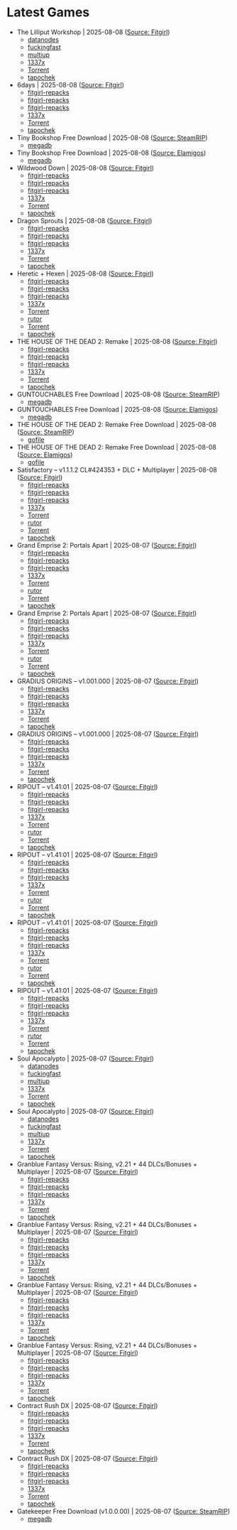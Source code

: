 # Latest Games

- The Lilliput Workshop | 2025-08-08 ([Source: Fitgirl](https://fitgirl-repacks.site/the-lilliput-workshop/))
  - [datanodes](https://datanodes.to/9s9ujiyd2trz/The_Lilliput_Workshop_--_fitgirl-repacks.site_--_.rar)
  - [fuckingfast](https://fuckingfast.co/x60wsvfl5f8s#The_Lilliput_Workshop_--_fitgirl-repacks.site_--_.rar)
  - [multiup](https://multiup.io/download/23efd139384e6adb9827e315c1484531/The_Lilliput_Workshop_--_fitgirl-repacks.site_--_.rar)
  - [1337x](https://1337x.to/torrent/6459731/The-Lilliput-Workshop-ENG-CHS-FitGirl-Repack/)
  - <a href="magnet:?xt=urn:btih:CA954BC8E8049C8D820E94588A1B701C0A6FDFF8&dn=The+Lilliput+Workshop+%28ENG%2FCHS%29+%5BFitGirl+Repack%5D&tr=udp%3A%2F%2Ftracker.torrent.eu.org%3A451%2Fannounce&tr=udp%3A%2F%2Ftracker.theoks.net%3A6969%2Fannounce&tr=udp%3A%2F%2Ftracker.ccp.ovh%3A6969%2Fannounce&tr=udp%3A%2F%2Ftracker.opentrackr.org%3A1337%2Fannounce&tr=http%3A%2F%2Ftracker.opentrackr.org%3A1337%2Fannounce&tr=udp%3A%2F%2Fopen.stealth.si%3A80%2Fannounce&tr=https%3A%2F%2Ftracker.tamersunion.org%3A443%2Fannounce&tr=udp%3A%2F%2Fexplodie.org%3A6969%2Fannounce&tr=http%3A%2F%2Ftracker.bt4g.com%3A2095%2Fannounce&tr=udp%3A%2F%2Fbt2.archive.org%3A6969%2Fannounce&tr=udp%3A%2F%2Fbt1.archive.org%3A6969%2Fannounce&tr=udp%3A%2F%2Ftracker.filemail.com%3A6969%2Fannounce&tr=udp%3A%2F%2Ftracker1.bt.moack.co.kr%3A80%2Fannounce&tr=http%3A%2F%2Fopen.acgnxtracker.com%3A80%2Fannounce&tr=udp%3A%2F%2Ftracker.opentrackr.org%3A1337%2Fannounce&tr=http%3A%2F%2Ftracker.openbittorrent.com%3A80%2Fannounce&tr=udp%3A%2F%2Fopentracker.i2p.rocks%3A6969%2Fannounce&tr=udp%3A%2F%2Ftracker.internetwarriors.net%3A1337%2Fannounce&tr=udp%3A%2F%2Ftracker.leechers-paradise.org%3A6969%2Fannounce&tr=udp%3A%2F%2Fcoppersurfer.tk%3A6969%2Fannounce&tr=udp%3A%2F%2Ftracker.zer0day.to%3A1337%2Fannounce">Torrent</a>
  - [tapochek](https://tapochek.net/viewtopic.php?p=3068662)
- 6days | 2025-08-08 ([Source: Fitgirl](https://fitgirl-repacks.site/6days/))
  - [fitgirl-repacks](https://paste.fitgirl-repacks.site/?2aa83ecb863d25bd#9zkhW9Etcdb3sK2zWHJk7hfUL2dy4s1uPsCXUyerS9zP)
  - [fitgirl-repacks](https://paste.fitgirl-repacks.site/?71ce4c3662703831#yopq1fqvuixWcecBHpGPodfdrhzQ8m2ryKY2xdZsF79)
  - [fitgirl-repacks](https://paste.fitgirl-repacks.site/?975a55723d3f448a#FQE5p2zfLwc8vriko8bDEYFM5a5df2iQaGn2CYGg1QGC)
  - [1337x](https://1337x.to/torrent/6459668/6days-MULTi3-FitGirl-Repack/)
  - <a href="magnet:?xt=urn:btih:99930941E8453ADF11A7DC9D8314CCFEC73B0FFB&dn=6days+%28MULTi3%29+%5BFitGirl+Repack%5D&tr=udp%3A%2F%2Ftracker.torrent.eu.org%3A451%2Fannounce&tr=udp%3A%2F%2Ftracker.theoks.net%3A6969%2Fannounce&tr=udp%3A%2F%2Ftracker.ccp.ovh%3A6969%2Fannounce&tr=udp%3A%2F%2Ftracker.opentrackr.org%3A1337%2Fannounce&tr=http%3A%2F%2Ftracker.opentrackr.org%3A1337%2Fannounce&tr=udp%3A%2F%2Fopen.stealth.si%3A80%2Fannounce&tr=https%3A%2F%2Ftracker.tamersunion.org%3A443%2Fannounce&tr=udp%3A%2F%2Fexplodie.org%3A6969%2Fannounce&tr=http%3A%2F%2Ftracker.bt4g.com%3A2095%2Fannounce&tr=udp%3A%2F%2Fbt2.archive.org%3A6969%2Fannounce&tr=udp%3A%2F%2Fbt1.archive.org%3A6969%2Fannounce&tr=udp%3A%2F%2Ftracker.filemail.com%3A6969%2Fannounce&tr=udp%3A%2F%2Ftracker1.bt.moack.co.kr%3A80%2Fannounce&tr=http%3A%2F%2Fopen.acgnxtracker.com%3A80%2Fannounce&tr=udp%3A%2F%2Ftracker.opentrackr.org%3A1337%2Fannounce&tr=http%3A%2F%2Ftracker.openbittorrent.com%3A80%2Fannounce&tr=udp%3A%2F%2Fopentracker.i2p.rocks%3A6969%2Fannounce&tr=udp%3A%2F%2Ftracker.internetwarriors.net%3A1337%2Fannounce&tr=udp%3A%2F%2Ftracker.leechers-paradise.org%3A6969%2Fannounce&tr=udp%3A%2F%2Fcoppersurfer.tk%3A6969%2Fannounce&tr=udp%3A%2F%2Ftracker.zer0day.to%3A1337%2Fannounce">Torrent</a>
  - [tapochek](https://tapochek.net/viewtopic.php?p=3068643)
- Tiny Bookshop Free Download | 2025-08-08 ([Source: SteamRIP](https://steamrip.com/tiny-bookshop-free-download/))
  - [megadb](https://megadb.net/yn8uk6znkqlo)
- Tiny Bookshop Free Download | 2025-08-08 ([Source: Elamigos](https://steamrip.com/tiny-bookshop-free-download/))
  - [megadb](https://megadb.net/yn8uk6znkqlo)
- Wildwood Down | 2025-08-08 ([Source: Fitgirl](https://fitgirl-repacks.site/wildwood-down/))
  - [fitgirl-repacks](https://paste.fitgirl-repacks.site/?924cde609b6616d1#49FftZxHqC3FJ4LyBGLuAo4Sz9DTR1jmCV68jca73whd)
  - [fitgirl-repacks](https://paste.fitgirl-repacks.site/?2c8c4de2ccb7c4e0#DjTzoKy96g28bjSzVQsj2mVtR3pJMXoqa511byu7A2SE)
  - [fitgirl-repacks](https://paste.fitgirl-repacks.site/?1a435d1022a4acaf#9nvZP5urtRTVZg9pCfqqkQvm8V1TAtTkv9Cgnr2Np4V5)
  - [1337x](https://1337x.to/torrent/6459484/Wildwood-Down-FitGirl-Repack/)
  - <a href="magnet:?xt=urn:btih:B26D6044C7059AD21A30B4FF3076F8963C79F4EC&dn=Wildwood+Down+%5BFitGirl+Repack%5D&tr=udp%3A%2F%2Ftracker.torrent.eu.org%3A451%2Fannounce&tr=udp%3A%2F%2Ftracker.theoks.net%3A6969%2Fannounce&tr=udp%3A%2F%2Ftracker.ccp.ovh%3A6969%2Fannounce&tr=udp%3A%2F%2Ftracker.opentrackr.org%3A1337%2Fannounce&tr=http%3A%2F%2Ftracker.opentrackr.org%3A1337%2Fannounce&tr=udp%3A%2F%2Fopen.stealth.si%3A80%2Fannounce&tr=https%3A%2F%2Ftracker.tamersunion.org%3A443%2Fannounce&tr=udp%3A%2F%2Fexplodie.org%3A6969%2Fannounce&tr=http%3A%2F%2Ftracker.bt4g.com%3A2095%2Fannounce&tr=udp%3A%2F%2Fbt2.archive.org%3A6969%2Fannounce&tr=udp%3A%2F%2Fbt1.archive.org%3A6969%2Fannounce&tr=udp%3A%2F%2Ftracker.filemail.com%3A6969%2Fannounce&tr=udp%3A%2F%2Ftracker1.bt.moack.co.kr%3A80%2Fannounce&tr=http%3A%2F%2Fopen.acgnxtracker.com%3A80%2Fannounce&tr=udp%3A%2F%2Ftracker.opentrackr.org%3A1337%2Fannounce&tr=http%3A%2F%2Ftracker.openbittorrent.com%3A80%2Fannounce&tr=udp%3A%2F%2Fopentracker.i2p.rocks%3A6969%2Fannounce&tr=udp%3A%2F%2Ftracker.internetwarriors.net%3A1337%2Fannounce&tr=udp%3A%2F%2Ftracker.leechers-paradise.org%3A6969%2Fannounce&tr=udp%3A%2F%2Fcoppersurfer.tk%3A6969%2Fannounce&tr=udp%3A%2F%2Ftracker.zer0day.to%3A1337%2Fannounce">Torrent</a>
  - [tapochek](https://tapochek.net/viewtopic.php?p=3068596)
- Dragon Sprouts | 2025-08-08 ([Source: Fitgirl](https://fitgirl-repacks.site/dragon-sprouts/))
  - [fitgirl-repacks](https://paste.fitgirl-repacks.site/?e04f386ea5771252#HZ86oD8n8shL873dqcU4YLkNRMRNR5ZmUco2VUZcdQtQ)
  - [fitgirl-repacks](https://paste.fitgirl-repacks.site/?a02a0796793d3709#7L7DV3Gq96s6GvZCTkrctB2jg7wpZKTvSzg4sjxCoDU2)
  - [fitgirl-repacks](https://paste.fitgirl-repacks.site/?ff1787d4fa316668#5sJQD4e1xcpkdXawetzFG5wsSB8ghBgmkCKXAiqcvmcX)
  - [1337x](https://1337x.to/torrent/6459439/Dragon-Sprouts-FitGirl-Repack-Selective-Download-from-749-MB/)
  - <a href="magnet:?xt=urn:btih:C76052FA35C4FB99097B870C134068885D0F66B6&dn=Dragon+Sprouts+%5BFitGirl+Repack%2C+Selective+Download+-+from+749+MB%5D&tr=udp%3A%2F%2Ftracker.torrent.eu.org%3A451%2Fannounce&tr=udp%3A%2F%2Ftracker.theoks.net%3A6969%2Fannounce&tr=udp%3A%2F%2Ftracker.ccp.ovh%3A6969%2Fannounce&tr=udp%3A%2F%2Ftracker.opentrackr.org%3A1337%2Fannounce&tr=http%3A%2F%2Ftracker.opentrackr.org%3A1337%2Fannounce&tr=udp%3A%2F%2Fopen.stealth.si%3A80%2Fannounce&tr=https%3A%2F%2Ftracker.tamersunion.org%3A443%2Fannounce&tr=udp%3A%2F%2Fexplodie.org%3A6969%2Fannounce&tr=http%3A%2F%2Ftracker.bt4g.com%3A2095%2Fannounce&tr=udp%3A%2F%2Fbt2.archive.org%3A6969%2Fannounce&tr=udp%3A%2F%2Fbt1.archive.org%3A6969%2Fannounce&tr=udp%3A%2F%2Ftracker.filemail.com%3A6969%2Fannounce&tr=udp%3A%2F%2Ftracker1.bt.moack.co.kr%3A80%2Fannounce&tr=http%3A%2F%2Fopen.acgnxtracker.com%3A80%2Fannounce&tr=udp%3A%2F%2Ftracker.opentrackr.org%3A1337%2Fannounce&tr=http%3A%2F%2Ftracker.openbittorrent.com%3A80%2Fannounce&tr=udp%3A%2F%2Fopentracker.i2p.rocks%3A6969%2Fannounce&tr=udp%3A%2F%2Ftracker.internetwarriors.net%3A1337%2Fannounce&tr=udp%3A%2F%2Ftracker.leechers-paradise.org%3A6969%2Fannounce&tr=udp%3A%2F%2Fcoppersurfer.tk%3A6969%2Fannounce&tr=udp%3A%2F%2Ftracker.zer0day.to%3A1337%2Fannounce">Torrent</a>
  - [tapochek](https://tapochek.net/viewtopic.php?p=3068588)
- Heretic + Hexen | 2025-08-08 ([Source: Fitgirl](https://fitgirl-repacks.site/heretic-plus-hexen/))
  - [fitgirl-repacks](https://paste.fitgirl-repacks.site/?efceacf5fe842f38#BqQfrapsw1dfcUMuBoYjsJoiETnZAgoJrx3KBNs6QGLm)
  - [fitgirl-repacks](https://paste.fitgirl-repacks.site/?4a5ed35a731f96e1#2KkYTc3kzrwpTCDpeZ6Q3cNMhdZ9DzwdoGdJrxdRAEYw)
  - [fitgirl-repacks](https://paste.fitgirl-repacks.site/?eed545c8a0bfadf6#87SqA5PJnRgtqVcQtKWB3XLUFxB8q4wezCTkPiNm6qYA)
  - [1337x](https://1337x.to/torrent/6459378/Heretic-Hexen-MULTi13-FitGirl-Repack/)
  - <a href="magnet:?xt=urn:btih:62E9263A646BD99B7E58603562E2762528BDD621&dn=Heretic+%2B+Hexen+%28MULTi13%29+%5BFitGirl+Repack%5D&tr=udp%3A%2F%2Fopentor.net%3A6969&tr=udp%3A%2F%2Ftracker.torrent.eu.org%3A451%2Fannounce&tr=udp%3A%2F%2Ftracker.theoks.net%3A6969%2Fannounce&tr=udp%3A%2F%2Ftracker.ccp.ovh%3A6969%2Fannounce&tr=udp%3A%2F%2Ftracker.opentrackr.org%3A1337%2Fannounce&tr=http%3A%2F%2Ftracker.opentrackr.org%3A1337%2Fannounce&tr=udp%3A%2F%2Fopen.stealth.si%3A80%2Fannounce&tr=https%3A%2F%2Ftracker.tamersunion.org%3A443%2Fannounce&tr=udp%3A%2F%2Fexplodie.org%3A6969%2Fannounce&tr=http%3A%2F%2Ftracker.bt4g.com%3A2095%2Fannounce&tr=udp%3A%2F%2Fbt2.archive.org%3A6969%2Fannounce&tr=udp%3A%2F%2Fbt1.archive.org%3A6969%2Fannounce&tr=udp%3A%2F%2Ftracker.filemail.com%3A6969%2Fannounce&tr=udp%3A%2F%2Ftracker1.bt.moack.co.kr%3A80%2Fannounce&tr=udp%3A%2F%2Ftracker.opentrackr.org%3A1337%2Fannounce&tr=http%3A%2F%2Ftracker.openbittorrent.com%3A80%2Fannounce&tr=udp%3A%2F%2Fopentracker.i2p.rocks%3A6969%2Fannounce&tr=udp%3A%2F%2Ftracker.internetwarriors.net%3A1337%2Fannounce&tr=udp%3A%2F%2Ftracker.leechers-paradise.org%3A6969%2Fannounce&tr=udp%3A%2F%2Fcoppersurfer.tk%3A6969%2Fannounce&tr=udp%3A%2F%2Ftracker.zer0day.to%3A1337%2Fannounce">Torrent</a>
  - [rutor](http://rutor.info/torrent/1048445/heretic-hexen-2025-pc-repack-ot-fitgirl)
  - <a href="magnet:?xt=urn:btih:62e9263a646bd99b7e58603562e2762528bdd621&dn=rutor.info_Heretic+%2B+Hexen+%282025%29+PC+%7C+RePack+%D0%BE%D1%82+FitGirl&tr=udp://opentor.net:6969&tr=http://retracker.local/announce">Torrent</a>
  - [tapochek](https://tapochek.net/viewtopic.php?p=3068571)
- THE HOUSE OF THE DEAD 2: Remake | 2025-08-08 ([Source: Fitgirl](https://fitgirl-repacks.site/the-house-of-the-dead-2-remake/))
  - [fitgirl-repacks](https://paste.fitgirl-repacks.site/?839ca16022a4b8ec#9gxXPeAJJ2NUZWrcLXMrF583cRY1c47X82G58mFA3hfw)
  - [fitgirl-repacks](https://paste.fitgirl-repacks.site/?a4c4f29d708d4d6e#4KuXW2Hg1wf6xEohGPYUnfLEu8cK4YqjnDF8wKet8gqn)
  - [fitgirl-repacks](https://paste.fitgirl-repacks.site/?10730821cb912161#6t49Mq57rixVjEpzAnWbcgtQkpCtyRQwUzoDkphP9JL5)
  - [1337x](https://1337x.to/torrent/6459357/THE-HOUSE-OF-THE-DEAD-2-Remake-MULTi9-FitGirl-Repack/)
  - <a href="magnet:?xt=urn:btih:F747242D6754A83ABD54C5D756A5233B05A653C9&dn=THE+HOUSE+OF+THE+DEAD+2%3A+Remake+%28MULTi9%29+%5BFitGirl+Repack%5D&tr=udp%3A%2F%2Ftracker.torrent.eu.org%3A451%2Fannounce&tr=udp%3A%2F%2Ftracker.theoks.net%3A6969%2Fannounce&tr=udp%3A%2F%2Ftracker.ccp.ovh%3A6969%2Fannounce&tr=udp%3A%2F%2Ftracker.opentrackr.org%3A1337%2Fannounce&tr=http%3A%2F%2Ftracker.opentrackr.org%3A1337%2Fannounce&tr=udp%3A%2F%2Fopen.stealth.si%3A80%2Fannounce&tr=https%3A%2F%2Ftracker.tamersunion.org%3A443%2Fannounce&tr=udp%3A%2F%2Fexplodie.org%3A6969%2Fannounce&tr=http%3A%2F%2Ftracker.bt4g.com%3A2095%2Fannounce&tr=udp%3A%2F%2Fbt2.archive.org%3A6969%2Fannounce&tr=udp%3A%2F%2Fbt1.archive.org%3A6969%2Fannounce&tr=udp%3A%2F%2Ftracker.filemail.com%3A6969%2Fannounce&tr=udp%3A%2F%2Ftracker1.bt.moack.co.kr%3A80%2Fannounce&tr=http%3A%2F%2Fopen.acgnxtracker.com%3A80%2Fannounce&tr=udp%3A%2F%2Ftracker.opentrackr.org%3A1337%2Fannounce&tr=http%3A%2F%2Ftracker.openbittorrent.com%3A80%2Fannounce&tr=udp%3A%2F%2Fopentracker.i2p.rocks%3A6969%2Fannounce&tr=udp%3A%2F%2Ftracker.internetwarriors.net%3A1337%2Fannounce&tr=udp%3A%2F%2Ftracker.leechers-paradise.org%3A6969%2Fannounce&tr=udp%3A%2F%2Fcoppersurfer.tk%3A6969%2Fannounce&tr=udp%3A%2F%2Ftracker.zer0day.to%3A1337%2Fannounce">Torrent</a>
  - [tapochek](https://tapochek.net/viewtopic.php?p=3068567)
- GUNTOUCHABLES Free Download | 2025-08-08 ([Source: SteamRIP](https://steamrip.com/guntouchables-free-download/))
  - [megadb](https://megadb.net/dg15fyi5fh1s)
- GUNTOUCHABLES Free Download | 2025-08-08 ([Source: Elamigos](https://steamrip.com/guntouchables-free-download/))
  - [megadb](https://megadb.net/dg15fyi5fh1s)
- THE HOUSE OF THE DEAD 2: Remake Free Download | 2025-08-08 ([Source: SteamRIP](https://steamrip.com/the-house-of-the-dead-2-remake-free-download/))
  - [gofile](https://gofile.io/d/zBMh8O)
- THE HOUSE OF THE DEAD 2: Remake Free Download | 2025-08-08 ([Source: Elamigos](https://steamrip.com/the-house-of-the-dead-2-remake-free-download/))
  - [gofile](https://gofile.io/d/zBMh8O)
- Satisfactory – v1.1.1.2 CL#424353 + DLC + Multiplayer | 2025-08-08 ([Source: Fitgirl](https://fitgirl-repacks.site/satisfactory/))
  - [fitgirl-repacks](https://paste.fitgirl-repacks.site/?301944e06827fb35#DVwhskyWUB71LK95cSva8MxD5Ju2LDEkdNshhSeSq1pU)
  - [fitgirl-repacks](https://paste.fitgirl-repacks.site/?9b11cbef65dad7a0#FwFkthXHvaHEWFpF87QwGdpW96x8kMYfkp1u6uaf4Pgr)
  - [fitgirl-repacks](https://paste.fitgirl-repacks.site/?fb69ecadde27dbe9#6G83mZHQ18sCxY8hdu2i5HipUXsWtrXuUXDduKgAQryD)
  - [1337x](https://1337x.to/torrent/6458926/Satisfactory-v1-1-1-2-CL-424353-DLC-Multiplayer-MULTi13-FitGirl-Repack-Selective-Download-from-6-3-GB/)
  - <a href="magnet:?xt=urn:btih:93C2BE4EA5F506747AC451A3654B7C4CF46477F2&dn=Satisfactory+%28v1.1.1.2+CL%23424353+%2B+DLC+%2B+Multiplayer%2C+MULTi13%29+%5BFitGirl+Repack%2C+Selective+Download+-+from+6.3+GB%5D&tr=udp%3A%2F%2Fopentor.net%3A6969&tr=udp%3A%2F%2Ftracker.torrent.eu.org%3A451%2Fannounce&tr=udp%3A%2F%2Ftracker.theoks.net%3A6969%2Fannounce&tr=udp%3A%2F%2Ftracker.ccp.ovh%3A6969%2Fannounce&tr=udp%3A%2F%2Ftracker.opentrackr.org%3A1337%2Fannounce&tr=http%3A%2F%2Ftracker.opentrackr.org%3A1337%2Fannounce&tr=udp%3A%2F%2Fopen.stealth.si%3A80%2Fannounce&tr=https%3A%2F%2Ftracker.tamersunion.org%3A443%2Fannounce&tr=udp%3A%2F%2Fexplodie.org%3A6969%2Fannounce&tr=http%3A%2F%2Ftracker.bt4g.com%3A2095%2Fannounce&tr=udp%3A%2F%2Fbt2.archive.org%3A6969%2Fannounce&tr=udp%3A%2F%2Fbt1.archive.org%3A6969%2Fannounce&tr=udp%3A%2F%2Ftracker.filemail.com%3A6969%2Fannounce&tr=udp%3A%2F%2Ftracker1.bt.moack.co.kr%3A80%2Fannounce&tr=udp%3A%2F%2Ftracker.opentrackr.org%3A1337%2Fannounce&tr=http%3A%2F%2Ftracker.openbittorrent.com%3A80%2Fannounce&tr=udp%3A%2F%2Fopentracker.i2p.rocks%3A6969%2Fannounce&tr=udp%3A%2F%2Ftracker.internetwarriors.net%3A1337%2Fannounce&tr=udp%3A%2F%2Ftracker.leechers-paradise.org%3A6969%2Fannounce&tr=udp%3A%2F%2Fcoppersurfer.tk%3A6969%2Fannounce&tr=udp%3A%2F%2Ftracker.zer0day.to%3A1337%2Fannounce">Torrent</a>
  - [rutor](http://rutor.info/torrent/1048415/satisfactory-v-1.1.1.2-cl424353-dlc-multiplayer-2024-pc-repack-ot-fitgirl)
  - <a href="magnet:?xt=urn:btih:93c2be4ea5f506747ac451a3654b7c4cf46477f2&dn=rutor.info_Satisfactory+%5Bv+1.1.1.2+CL%23424353+%2B+DLC+%2B+Multiplayer%5D+%282024%29+PC+%7C+RePack+%D0%BE%D1%82+FitGirl&tr=udp://opentor.net:6969&tr=http://retracker.local/announce">Torrent</a>
  - [tapochek](https://tapochek.net/viewtopic.php?p=2997718)
- Grand Emprise 2: Portals Apart | 2025-08-07 ([Source: Fitgirl](https://fitgirl-repacks.site/grand-emprise-2-portals-apart/))
  - [fitgirl-repacks](https://paste.fitgirl-repacks.site/?46b4917050726de1#9Atcxyjxxqonja5FkujpjXq6ttqoEQzjvSLB6Mp224CD)
  - [fitgirl-repacks](https://paste.fitgirl-repacks.site/?7798f83c0ba52b26#BVjSjDsZ2hQeTHtwtCe6VzGTc9HfUDU4BtoFkdT2nQP)
  - [fitgirl-repacks](https://fitgirl-repacks.site/grand-emprise-2-portals-apart/)
  - [1337x](https://1337x.to/torrent/6458863/Grand-Emprise-2-Portals-Apart-MULTi12-FitGirl-Repack/)
  - <a href="magnet:?xt=urn:btih:2307DA4819257544584ACAFF2E0332AF405F7236&dn=Grand+Emprise+2%3A+Portals+Apart+%28MULTi12%29+%5BFitGirl+Repack%5D&tr=udp%3A%2F%2Fopentor.net%3A6969&tr=udp%3A%2F%2Ftracker.torrent.eu.org%3A451%2Fannounce&tr=udp%3A%2F%2Ftracker.theoks.net%3A6969%2Fannounce&tr=udp%3A%2F%2Ftracker.ccp.ovh%3A6969%2Fannounce&tr=udp%3A%2F%2Ftracker.opentrackr.org%3A1337%2Fannounce&tr=http%3A%2F%2Ftracker.opentrackr.org%3A1337%2Fannounce&tr=udp%3A%2F%2Fopen.stealth.si%3A80%2Fannounce&tr=https%3A%2F%2Ftracker.tamersunion.org%3A443%2Fannounce&tr=udp%3A%2F%2Fexplodie.org%3A6969%2Fannounce&tr=http%3A%2F%2Ftracker.bt4g.com%3A2095%2Fannounce&tr=udp%3A%2F%2Fbt2.archive.org%3A6969%2Fannounce&tr=udp%3A%2F%2Fbt1.archive.org%3A6969%2Fannounce&tr=udp%3A%2F%2Ftracker.filemail.com%3A6969%2Fannounce&tr=udp%3A%2F%2Ftracker1.bt.moack.co.kr%3A80%2Fannounce&tr=udp%3A%2F%2Ftracker.opentrackr.org%3A1337%2Fannounce&tr=http%3A%2F%2Ftracker.openbittorrent.com%3A80%2Fannounce&tr=udp%3A%2F%2Fopentracker.i2p.rocks%3A6969%2Fannounce&tr=udp%3A%2F%2Ftracker.internetwarriors.net%3A1337%2Fannounce&tr=udp%3A%2F%2Ftracker.leechers-paradise.org%3A6969%2Fannounce&tr=udp%3A%2F%2Fcoppersurfer.tk%3A6969%2Fannounce&tr=udp%3A%2F%2Ftracker.zer0day.to%3A1337%2Fannounce">Torrent</a>
  - [rutor](http://rutor.info/torrent/1048413/grand-emprise-2-portals-apart-2025-pc-repack-ot-fitgirl)
  - <a href="magnet:?xt=urn:btih:2307da4819257544584acaff2e0332af405f7236&dn=rutor.info_Grand+Emprise+2%3A+Portals+Apart+%282025%29+PC+%7C+RePack+%D0%BE%D1%82+FitGirl&tr=udp://opentor.net:6969&tr=http://retracker.local/announce">Torrent</a>
  - [tapochek](https://tapochek.net/viewtopic.php?p=3068542)
- Grand Emprise 2: Portals Apart | 2025-08-07 ([Source: Fitgirl](https://fitgirl-repacks.site/grand-emprise-2-portals-apart/))
  - [fitgirl-repacks](https://paste.fitgirl-repacks.site/?46b4917050726de1#9Atcxyjxxqonja5FkujpjXq6ttqoEQzjvSLB6Mp224CD)
  - [fitgirl-repacks](https://paste.fitgirl-repacks.site/?7798f83c0ba52b26#BVjSjDsZ2hQeTHtwtCe6VzGTc9HfUDU4BtoFkdT2nQP)
  - [fitgirl-repacks](https://paste.fitgirl-repacks.site/?909edf5ae22f3fe3#Fs6mTag6wA27jpSWV59nADoEi2sUA2iTgoznC9c5NfJM)
  - [1337x](https://1337x.to/torrent/6458863/Grand-Emprise-2-Portals-Apart-MULTi12-FitGirl-Repack/)
  - <a href="magnet:?xt=urn:btih:2307DA4819257544584ACAFF2E0332AF405F7236&dn=Grand+Emprise+2%3A+Portals+Apart+%28MULTi12%29+%5BFitGirl+Repack%5D&tr=udp%3A%2F%2Fopentor.net%3A6969&tr=udp%3A%2F%2Ftracker.torrent.eu.org%3A451%2Fannounce&tr=udp%3A%2F%2Ftracker.theoks.net%3A6969%2Fannounce&tr=udp%3A%2F%2Ftracker.ccp.ovh%3A6969%2Fannounce&tr=udp%3A%2F%2Ftracker.opentrackr.org%3A1337%2Fannounce&tr=http%3A%2F%2Ftracker.opentrackr.org%3A1337%2Fannounce&tr=udp%3A%2F%2Fopen.stealth.si%3A80%2Fannounce&tr=https%3A%2F%2Ftracker.tamersunion.org%3A443%2Fannounce&tr=udp%3A%2F%2Fexplodie.org%3A6969%2Fannounce&tr=http%3A%2F%2Ftracker.bt4g.com%3A2095%2Fannounce&tr=udp%3A%2F%2Fbt2.archive.org%3A6969%2Fannounce&tr=udp%3A%2F%2Fbt1.archive.org%3A6969%2Fannounce&tr=udp%3A%2F%2Ftracker.filemail.com%3A6969%2Fannounce&tr=udp%3A%2F%2Ftracker1.bt.moack.co.kr%3A80%2Fannounce&tr=udp%3A%2F%2Ftracker.opentrackr.org%3A1337%2Fannounce&tr=http%3A%2F%2Ftracker.openbittorrent.com%3A80%2Fannounce&tr=udp%3A%2F%2Fopentracker.i2p.rocks%3A6969%2Fannounce&tr=udp%3A%2F%2Ftracker.internetwarriors.net%3A1337%2Fannounce&tr=udp%3A%2F%2Ftracker.leechers-paradise.org%3A6969%2Fannounce&tr=udp%3A%2F%2Fcoppersurfer.tk%3A6969%2Fannounce&tr=udp%3A%2F%2Ftracker.zer0day.to%3A1337%2Fannounce">Torrent</a>
  - [rutor](http://rutor.info/torrent/1048413/grand-emprise-2-portals-apart-2025-pc-repack-ot-fitgirl)
  - <a href="magnet:?xt=urn:btih:2307da4819257544584acaff2e0332af405f7236&dn=rutor.info_Grand+Emprise+2%3A+Portals+Apart+%282025%29+PC+%7C+RePack+%D0%BE%D1%82+FitGirl&tr=udp://opentor.net:6969&tr=http://retracker.local/announce">Torrent</a>
  - [tapochek](https://tapochek.net/viewtopic.php?p=3068542)
- GRADIUS ORIGINS – v1.001.000 | 2025-08-07 ([Source: Fitgirl](https://fitgirl-repacks.site/gradius-origins/))
  - [fitgirl-repacks](https://paste.fitgirl-repacks.site/?8dc64655481de957#GLNwQ4DqYBPqjdm7yHYSKWUnfvYMkwDwK4XzmL7oGKL)
  - [fitgirl-repacks](https://paste.fitgirl-repacks.site/?c94f930de99be980#9wzZDBRApgfbZP9T8pZGXNudQFQXJjNdKu7QC7DA6VMc)
  - [fitgirl-repacks](https://paste.fitgirl-repacks.site/?580ec91494884209#7zZsG1ZYcZTb4PgnQcGHct55PewdFVWKrG9THhVyKudW)
  - [1337x](https://1337x.to/torrent/6458844/GRADIUS-ORIGINS-v1-001-000-MULTi10-FitGirl-Repack/)
  - <a href="magnet:?xt=urn:btih:4F0DD3199C6D42703F971299DDB3059171E49D30&dn=GRADIUS+ORIGINS+%28v1.001.000%2C+MULTi10%29+%5BFitGirl+Repack%5D&tr=udp%3A%2F%2Ftracker.torrent.eu.org%3A451%2Fannounce&tr=udp%3A%2F%2Ftracker.theoks.net%3A6969%2Fannounce&tr=udp%3A%2F%2Ftracker.ccp.ovh%3A6969%2Fannounce&tr=udp%3A%2F%2Ftracker.opentrackr.org%3A1337%2Fannounce&tr=http%3A%2F%2Ftracker.opentrackr.org%3A1337%2Fannounce&tr=udp%3A%2F%2Fopen.stealth.si%3A80%2Fannounce&tr=https%3A%2F%2Ftracker.tamersunion.org%3A443%2Fannounce&tr=udp%3A%2F%2Fexplodie.org%3A6969%2Fannounce&tr=http%3A%2F%2Ftracker.bt4g.com%3A2095%2Fannounce&tr=udp%3A%2F%2Fbt2.archive.org%3A6969%2Fannounce&tr=udp%3A%2F%2Fbt1.archive.org%3A6969%2Fannounce&tr=udp%3A%2F%2Ftracker.filemail.com%3A6969%2Fannounce&tr=udp%3A%2F%2Ftracker1.bt.moack.co.kr%3A80%2Fannounce&tr=http%3A%2F%2Fopen.acgnxtracker.com%3A80%2Fannounce&tr=udp%3A%2F%2Ftracker.opentrackr.org%3A1337%2Fannounce&tr=http%3A%2F%2Ftracker.openbittorrent.com%3A80%2Fannounce&tr=udp%3A%2F%2Fopentracker.i2p.rocks%3A6969%2Fannounce&tr=udp%3A%2F%2Ftracker.internetwarriors.net%3A1337%2Fannounce&tr=udp%3A%2F%2Ftracker.leechers-paradise.org%3A6969%2Fannounce&tr=udp%3A%2F%2Fcoppersurfer.tk%3A6969%2Fannounce&tr=udp%3A%2F%2Ftracker.zer0day.to%3A1337%2Fannounce">Torrent</a>
  - [tapochek](https://tapochek.net/viewtopic.php?p=3068534)
- GRADIUS ORIGINS – v1.001.000 | 2025-08-07 ([Source: Fitgirl](https://fitgirl-repacks.site/gradius-origins/))
  - [fitgirl-repacks](https://paste.fitgirl-repacks.site/?8dc64655481de957#GLNwQ4DqYBPqjdm7yHYSKWUnfvYMkwDwK4XzmL7oGKL)
  - [fitgirl-repacks](https://paste.fitgirl-repacks.site/?c94f930de99be980#9wzZDBRApgfbZP9T8pZGXNudQFQXJjNdKu7QC7DA6VMc)
  - [fitgirl-repacks](https://paste.fitgirl-repacks.site/?580ec91494884209#7zZsG1ZYcZTb4PgnQcGHct55PewdFVWKrG9THhVyKudW)
  - [1337x](https://1337x.to/torrent/6458844/GRADIUS-ORIGINS-v1-001-000-MULTi10-FitGirl-Repack/)
  - <a href="magnet:?xt=urn:btih:4F0DD3199C6D42703F971299DDB3059171E49D30&dn=GRADIUS+ORIGINS+%28v1.001.000%2C+MULTi10%29+%5BFitGirl+Repack%5D&tr=udp%3A%2F%2Ftracker.torrent.eu.org%3A451%2Fannounce&tr=udp%3A%2F%2Ftracker.theoks.net%3A6969%2Fannounce&tr=udp%3A%2F%2Ftracker.ccp.ovh%3A6969%2Fannounce&tr=udp%3A%2F%2Ftracker.opentrackr.org%3A1337%2Fannounce&tr=http%3A%2F%2Ftracker.opentrackr.org%3A1337%2Fannounce&tr=udp%3A%2F%2Fopen.stealth.si%3A80%2Fannounce&tr=https%3A%2F%2Ftracker.tamersunion.org%3A443%2Fannounce&tr=udp%3A%2F%2Fexplodie.org%3A6969%2Fannounce&tr=http%3A%2F%2Ftracker.bt4g.com%3A2095%2Fannounce&tr=udp%3A%2F%2Fbt2.archive.org%3A6969%2Fannounce&tr=udp%3A%2F%2Fbt1.archive.org%3A6969%2Fannounce&tr=udp%3A%2F%2Ftracker.filemail.com%3A6969%2Fannounce&tr=udp%3A%2F%2Ftracker1.bt.moack.co.kr%3A80%2Fannounce&tr=http%3A%2F%2Fopen.acgnxtracker.com%3A80%2Fannounce&tr=udp%3A%2F%2Ftracker.opentrackr.org%3A1337%2Fannounce&tr=http%3A%2F%2Ftracker.openbittorrent.com%3A80%2Fannounce&tr=udp%3A%2F%2Fopentracker.i2p.rocks%3A6969%2Fannounce&tr=udp%3A%2F%2Ftracker.internetwarriors.net%3A1337%2Fannounce&tr=udp%3A%2F%2Ftracker.leechers-paradise.org%3A6969%2Fannounce&tr=udp%3A%2F%2Fcoppersurfer.tk%3A6969%2Fannounce&tr=udp%3A%2F%2Ftracker.zer0day.to%3A1337%2Fannounce">Torrent</a>
  - [tapochek](https://tapochek.net/viewtopic.php?p=3068534)
- RIPOUT – v1.41:01 | 2025-08-07 ([Source: Fitgirl](https://fitgirl-repacks.site/ripout/))
  - [fitgirl-repacks](https://paste.fitgirl-repacks.site/?a5bdb0b97a825778#HM5oQb5A3gbVeEsGbEVczjiM7XSEZesHPfLAjirWJoH)
  - [fitgirl-repacks](https://paste.fitgirl-repacks.site/?2333bba9ff286dc9#8KwVtsAYVhh5bdEN5M9ZvdMkWTX8r3HpRn7U1FGdbhSQ)
  - [fitgirl-repacks](https://fitgirl-repacks.site/ripout/)
  - [1337x](https://1337x.to/torrent/6458670/RIPOUT-v1-41-01-MULTi9-FitGirl-Repack/)
  - <a href="magnet:?xt=urn:btih:B50C1D26E92A1A54B48BFB716F1399638B60FBAD&dn=RIPOUT+%28v1.41%3A01%2C+MULTi9%29+%5BFitGirl+Repack%5D&tr=udp%3A%2F%2Fopentor.net%3A6969&tr=udp%3A%2F%2Ftracker.torrent.eu.org%3A451%2Fannounce&tr=udp%3A%2F%2Ftracker.theoks.net%3A6969%2Fannounce&tr=udp%3A%2F%2Ftracker.ccp.ovh%3A6969%2Fannounce&tr=udp%3A%2F%2Ftracker.opentrackr.org%3A1337%2Fannounce&tr=http%3A%2F%2Ftracker.opentrackr.org%3A1337%2Fannounce&tr=udp%3A%2F%2Fopen.stealth.si%3A80%2Fannounce&tr=https%3A%2F%2Ftracker.tamersunion.org%3A443%2Fannounce&tr=udp%3A%2F%2Fexplodie.org%3A6969%2Fannounce&tr=http%3A%2F%2Ftracker.bt4g.com%3A2095%2Fannounce&tr=udp%3A%2F%2Fbt2.archive.org%3A6969%2Fannounce&tr=udp%3A%2F%2Fbt1.archive.org%3A6969%2Fannounce&tr=udp%3A%2F%2Ftracker.filemail.com%3A6969%2Fannounce&tr=udp%3A%2F%2Ftracker1.bt.moack.co.kr%3A80%2Fannounce&tr=udp%3A%2F%2Ftracker.opentrackr.org%3A1337%2Fannounce&tr=http%3A%2F%2Ftracker.openbittorrent.com%3A80%2Fannounce&tr=udp%3A%2F%2Fopentracker.i2p.rocks%3A6969%2Fannounce&tr=udp%3A%2F%2Ftracker.internetwarriors.net%3A1337%2Fannounce&tr=udp%3A%2F%2Ftracker.leechers-paradise.org%3A6969%2Fannounce&tr=udp%3A%2F%2Fcoppersurfer.tk%3A6969%2Fannounce&tr=udp%3A%2F%2Ftracker.zer0day.to%3A1337%2Fannounce">Torrent</a>
  - [rutor](http://rutor.info/torrent/986722/ripout-v-1.4101-2024-pc-repack-ot-fitgirl)
  - <a href="magnet:?xt=urn:btih:b50c1d26e92a1a54b48bfb716f1399638b60fbad&dn=rutor.info_Ripout+%5Bv+1.41%3A01%5D+%282024%29+PC+%7C+RePack+%D0%BE%D1%82+FitGirl&tr=udp://opentor.net:6969&tr=http://retracker.local/announce">Torrent</a>
  - [tapochek](https://tapochek.net/viewtopic.php?p=3068488)
- RIPOUT – v1.41:01 | 2025-08-07 ([Source: Fitgirl](https://fitgirl-repacks.site/ripout/))
  - [fitgirl-repacks](https://paste.fitgirl-repacks.site/?a5bdb0b97a825778#HM5oQb5A3gbVeEsGbEVczjiM7XSEZesHPfLAjirWJoH)
  - [fitgirl-repacks](https://paste.fitgirl-repacks.site/?2333bba9ff286dc9#8KwVtsAYVhh5bdEN5M9ZvdMkWTX8r3HpRn7U1FGdbhSQ)
  - [fitgirl-repacks](https://paste.fitgirl-repacks.site/?9752741677c415b0#3J7zLRapLcfa3iL6yCqZFedMmi4taAduMLC5g8QC7RqG)
  - [1337x](https://1337x.to/torrent/6458670/RIPOUT-v1-41-01-MULTi9-FitGirl-Repack/)
  - <a href="magnet:?xt=urn:btih:B50C1D26E92A1A54B48BFB716F1399638B60FBAD&dn=RIPOUT+%28v1.41%3A01%2C+MULTi9%29+%5BFitGirl+Repack%5D&tr=udp%3A%2F%2Fopentor.net%3A6969&tr=udp%3A%2F%2Ftracker.torrent.eu.org%3A451%2Fannounce&tr=udp%3A%2F%2Ftracker.theoks.net%3A6969%2Fannounce&tr=udp%3A%2F%2Ftracker.ccp.ovh%3A6969%2Fannounce&tr=udp%3A%2F%2Ftracker.opentrackr.org%3A1337%2Fannounce&tr=http%3A%2F%2Ftracker.opentrackr.org%3A1337%2Fannounce&tr=udp%3A%2F%2Fopen.stealth.si%3A80%2Fannounce&tr=https%3A%2F%2Ftracker.tamersunion.org%3A443%2Fannounce&tr=udp%3A%2F%2Fexplodie.org%3A6969%2Fannounce&tr=http%3A%2F%2Ftracker.bt4g.com%3A2095%2Fannounce&tr=udp%3A%2F%2Fbt2.archive.org%3A6969%2Fannounce&tr=udp%3A%2F%2Fbt1.archive.org%3A6969%2Fannounce&tr=udp%3A%2F%2Ftracker.filemail.com%3A6969%2Fannounce&tr=udp%3A%2F%2Ftracker1.bt.moack.co.kr%3A80%2Fannounce&tr=udp%3A%2F%2Ftracker.opentrackr.org%3A1337%2Fannounce&tr=http%3A%2F%2Ftracker.openbittorrent.com%3A80%2Fannounce&tr=udp%3A%2F%2Fopentracker.i2p.rocks%3A6969%2Fannounce&tr=udp%3A%2F%2Ftracker.internetwarriors.net%3A1337%2Fannounce&tr=udp%3A%2F%2Ftracker.leechers-paradise.org%3A6969%2Fannounce&tr=udp%3A%2F%2Fcoppersurfer.tk%3A6969%2Fannounce&tr=udp%3A%2F%2Ftracker.zer0day.to%3A1337%2Fannounce">Torrent</a>
  - [rutor](http://rutor.info/torrent/986722/ripout-v-1.4101-2024-pc-repack-ot-fitgirl)
  - <a href="magnet:?xt=urn:btih:b50c1d26e92a1a54b48bfb716f1399638b60fbad&dn=rutor.info_Ripout+%5Bv+1.41%3A01%5D+%282024%29+PC+%7C+RePack+%D0%BE%D1%82+FitGirl&tr=udp://opentor.net:6969&tr=http://retracker.local/announce">Torrent</a>
  - [tapochek](https://tapochek.net/viewtopic.php?p=3068488)
- RIPOUT – v1.41:01 | 2025-08-07 ([Source: Fitgirl](https://fitgirl-repacks.site/ripout/))
  - [fitgirl-repacks](https://paste.fitgirl-repacks.site/?a5bdb0b97a825778#HM5oQb5A3gbVeEsGbEVczjiM7XSEZesHPfLAjirWJoH)
  - [fitgirl-repacks](https://paste.fitgirl-repacks.site/?2333bba9ff286dc9#8KwVtsAYVhh5bdEN5M9ZvdMkWTX8r3HpRn7U1FGdbhSQ)
  - [fitgirl-repacks](https://paste.fitgirl-repacks.site/?9752741677c415b0#3J7zLRapLcfa3iL6yCqZFedMmi4taAduMLC5g8QC7RqG)
  - [1337x](https://1337x.to/torrent/6458670/RIPOUT-v1-41-01-MULTi9-FitGirl-Repack/)
  - <a href="magnet:?xt=urn:btih:B50C1D26E92A1A54B48BFB716F1399638B60FBAD&dn=RIPOUT+%28v1.41%3A01%2C+MULTi9%29+%5BFitGirl+Repack%5D&tr=udp%3A%2F%2Fopentor.net%3A6969&tr=udp%3A%2F%2Ftracker.torrent.eu.org%3A451%2Fannounce&tr=udp%3A%2F%2Ftracker.theoks.net%3A6969%2Fannounce&tr=udp%3A%2F%2Ftracker.ccp.ovh%3A6969%2Fannounce&tr=udp%3A%2F%2Ftracker.opentrackr.org%3A1337%2Fannounce&tr=http%3A%2F%2Ftracker.opentrackr.org%3A1337%2Fannounce&tr=udp%3A%2F%2Fopen.stealth.si%3A80%2Fannounce&tr=https%3A%2F%2Ftracker.tamersunion.org%3A443%2Fannounce&tr=udp%3A%2F%2Fexplodie.org%3A6969%2Fannounce&tr=http%3A%2F%2Ftracker.bt4g.com%3A2095%2Fannounce&tr=udp%3A%2F%2Fbt2.archive.org%3A6969%2Fannounce&tr=udp%3A%2F%2Fbt1.archive.org%3A6969%2Fannounce&tr=udp%3A%2F%2Ftracker.filemail.com%3A6969%2Fannounce&tr=udp%3A%2F%2Ftracker1.bt.moack.co.kr%3A80%2Fannounce&tr=udp%3A%2F%2Ftracker.opentrackr.org%3A1337%2Fannounce&tr=http%3A%2F%2Ftracker.openbittorrent.com%3A80%2Fannounce&tr=udp%3A%2F%2Fopentracker.i2p.rocks%3A6969%2Fannounce&tr=udp%3A%2F%2Ftracker.internetwarriors.net%3A1337%2Fannounce&tr=udp%3A%2F%2Ftracker.leechers-paradise.org%3A6969%2Fannounce&tr=udp%3A%2F%2Fcoppersurfer.tk%3A6969%2Fannounce&tr=udp%3A%2F%2Ftracker.zer0day.to%3A1337%2Fannounce">Torrent</a>
  - [rutor](http://rutor.info/torrent/986722/ripout-v-1.4101-2024-pc-repack-ot-fitgirl)
  - <a href="magnet:?xt=urn:btih:b50c1d26e92a1a54b48bfb716f1399638b60fbad&dn=rutor.info_Ripout+%5Bv+1.41%3A01%5D+%282024%29+PC+%7C+RePack+%D0%BE%D1%82+FitGirl&tr=udp://opentor.net:6969&tr=http://retracker.local/announce">Torrent</a>
  - [tapochek](https://tapochek.net/viewtopic.php?p=3068488)
- RIPOUT – v1.41:01 | 2025-08-07 ([Source: Fitgirl](https://fitgirl-repacks.site/ripout/))
  - [fitgirl-repacks](https://paste.fitgirl-repacks.site/?a5bdb0b97a825778#HM5oQb5A3gbVeEsGbEVczjiM7XSEZesHPfLAjirWJoH)
  - [fitgirl-repacks](https://paste.fitgirl-repacks.site/?2333bba9ff286dc9#8KwVtsAYVhh5bdEN5M9ZvdMkWTX8r3HpRn7U1FGdbhSQ)
  - [fitgirl-repacks](https://paste.fitgirl-repacks.site/?9752741677c415b0#3J7zLRapLcfa3iL6yCqZFedMmi4taAduMLC5g8QC7RqG)
  - [1337x](https://1337x.to/torrent/6458670/RIPOUT-v1-41-01-MULTi9-FitGirl-Repack/)
  - <a href="magnet:?xt=urn:btih:B50C1D26E92A1A54B48BFB716F1399638B60FBAD&dn=RIPOUT+%28v1.41%3A01%2C+MULTi9%29+%5BFitGirl+Repack%5D&tr=udp%3A%2F%2Fopentor.net%3A6969&tr=udp%3A%2F%2Ftracker.torrent.eu.org%3A451%2Fannounce&tr=udp%3A%2F%2Ftracker.theoks.net%3A6969%2Fannounce&tr=udp%3A%2F%2Ftracker.ccp.ovh%3A6969%2Fannounce&tr=udp%3A%2F%2Ftracker.opentrackr.org%3A1337%2Fannounce&tr=http%3A%2F%2Ftracker.opentrackr.org%3A1337%2Fannounce&tr=udp%3A%2F%2Fopen.stealth.si%3A80%2Fannounce&tr=https%3A%2F%2Ftracker.tamersunion.org%3A443%2Fannounce&tr=udp%3A%2F%2Fexplodie.org%3A6969%2Fannounce&tr=http%3A%2F%2Ftracker.bt4g.com%3A2095%2Fannounce&tr=udp%3A%2F%2Fbt2.archive.org%3A6969%2Fannounce&tr=udp%3A%2F%2Fbt1.archive.org%3A6969%2Fannounce&tr=udp%3A%2F%2Ftracker.filemail.com%3A6969%2Fannounce&tr=udp%3A%2F%2Ftracker1.bt.moack.co.kr%3A80%2Fannounce&tr=udp%3A%2F%2Ftracker.opentrackr.org%3A1337%2Fannounce&tr=http%3A%2F%2Ftracker.openbittorrent.com%3A80%2Fannounce&tr=udp%3A%2F%2Fopentracker.i2p.rocks%3A6969%2Fannounce&tr=udp%3A%2F%2Ftracker.internetwarriors.net%3A1337%2Fannounce&tr=udp%3A%2F%2Ftracker.leechers-paradise.org%3A6969%2Fannounce&tr=udp%3A%2F%2Fcoppersurfer.tk%3A6969%2Fannounce&tr=udp%3A%2F%2Ftracker.zer0day.to%3A1337%2Fannounce">Torrent</a>
  - [rutor](http://rutor.info/torrent/986722/ripout-v-1.4101-2024-pc-repack-ot-fitgirl)
  - <a href="magnet:?xt=urn:btih:b50c1d26e92a1a54b48bfb716f1399638b60fbad&dn=rutor.info_Ripout+%5Bv+1.41%3A01%5D+%282024%29+PC+%7C+RePack+%D0%BE%D1%82+FitGirl&tr=udp://opentor.net:6969&tr=http://retracker.local/announce">Torrent</a>
  - [tapochek](https://tapochek.net/viewtopic.php?p=3068488)
- Soul Apocalypto | 2025-08-07 ([Source: Fitgirl](https://fitgirl-repacks.site/soul-apocalypto/))
  - [datanodes](https://datanodes.to/6of3k747u4ax/Soul_Apocalypto_--_fitgirl-repacks.site_--_.rar)
  - [fuckingfast](https://fuckingfast.co/cr0ntyb94zru#Soul_Apocalypto_--_fitgirl-repacks.site_--_.rar)
  - [multiup](https://multiup.io/download/b3b26f3b857faf068a1640b830ca013a/Soul_Apocalypto_--_fitgirl-repacks.site_--_.rar)
  - [1337x](https://1337x.to/torrent/6458599/Soul-Apocalypto-MULTi4-FitGirl-Repack/)
  - <a href="magnet:?xt=urn:btih:D72A5144BA0C2DCBF196F98A028A81E6B68D0205&dn=Soul+Apocalypto+%28MULTi4%29+%5BFitGirl+Repack%5D&tr=udp%3A%2F%2Ftracker.torrent.eu.org%3A451%2Fannounce&tr=udp%3A%2F%2Ftracker.theoks.net%3A6969%2Fannounce&tr=udp%3A%2F%2Ftracker.ccp.ovh%3A6969%2Fannounce&tr=udp%3A%2F%2Ftracker.opentrackr.org%3A1337%2Fannounce&tr=http%3A%2F%2Ftracker.opentrackr.org%3A1337%2Fannounce&tr=udp%3A%2F%2Fopen.stealth.si%3A80%2Fannounce&tr=https%3A%2F%2Ftracker.tamersunion.org%3A443%2Fannounce&tr=udp%3A%2F%2Fexplodie.org%3A6969%2Fannounce&tr=http%3A%2F%2Ftracker.bt4g.com%3A2095%2Fannounce&tr=udp%3A%2F%2Fbt2.archive.org%3A6969%2Fannounce&tr=udp%3A%2F%2Fbt1.archive.org%3A6969%2Fannounce&tr=udp%3A%2F%2Ftracker.filemail.com%3A6969%2Fannounce&tr=udp%3A%2F%2Ftracker1.bt.moack.co.kr%3A80%2Fannounce&tr=http%3A%2F%2Fopen.acgnxtracker.com%3A80%2Fannounce&tr=udp%3A%2F%2Ftracker.opentrackr.org%3A1337%2Fannounce&tr=http%3A%2F%2Ftracker.openbittorrent.com%3A80%2Fannounce&tr=udp%3A%2F%2Fopentracker.i2p.rocks%3A6969%2Fannounce&tr=udp%3A%2F%2Ftracker.internetwarriors.net%3A1337%2Fannounce&tr=udp%3A%2F%2Ftracker.leechers-paradise.org%3A6969%2Fannounce&tr=udp%3A%2F%2Fcoppersurfer.tk%3A6969%2Fannounce&tr=udp%3A%2F%2Ftracker.zer0day.to%3A1337%2Fannounce">Torrent</a>
  - [tapochek](https://tapochek.net/viewtopic.php?p=3068467)
- Soul Apocalypto | 2025-08-07 ([Source: Fitgirl](https://fitgirl-repacks.site/soul-apocalypto/))
  - [datanodes](https://datanodes.to/6of3k747u4ax/Soul_Apocalypto_--_fitgirl-repacks.site_--_.rar)
  - [fuckingfast](https://fuckingfast.co/cr0ntyb94zru#Soul_Apocalypto_--_fitgirl-repacks.site_--_.rar)
  - [multiup](https://multiup.io/download/b3b26f3b857faf068a1640b830ca013a/Soul_Apocalypto_--_fitgirl-repacks.site_--_.rar)
  - [1337x](https://1337x.to/torrent/6458599/Soul-Apocalypto-MULTi4-FitGirl-Repack/)
  - <a href="magnet:?xt=urn:btih:D72A5144BA0C2DCBF196F98A028A81E6B68D0205&dn=Soul+Apocalypto+%28MULTi4%29+%5BFitGirl+Repack%5D&tr=udp%3A%2F%2Ftracker.torrent.eu.org%3A451%2Fannounce&tr=udp%3A%2F%2Ftracker.theoks.net%3A6969%2Fannounce&tr=udp%3A%2F%2Ftracker.ccp.ovh%3A6969%2Fannounce&tr=udp%3A%2F%2Ftracker.opentrackr.org%3A1337%2Fannounce&tr=http%3A%2F%2Ftracker.opentrackr.org%3A1337%2Fannounce&tr=udp%3A%2F%2Fopen.stealth.si%3A80%2Fannounce&tr=https%3A%2F%2Ftracker.tamersunion.org%3A443%2Fannounce&tr=udp%3A%2F%2Fexplodie.org%3A6969%2Fannounce&tr=http%3A%2F%2Ftracker.bt4g.com%3A2095%2Fannounce&tr=udp%3A%2F%2Fbt2.archive.org%3A6969%2Fannounce&tr=udp%3A%2F%2Fbt1.archive.org%3A6969%2Fannounce&tr=udp%3A%2F%2Ftracker.filemail.com%3A6969%2Fannounce&tr=udp%3A%2F%2Ftracker1.bt.moack.co.kr%3A80%2Fannounce&tr=http%3A%2F%2Fopen.acgnxtracker.com%3A80%2Fannounce&tr=udp%3A%2F%2Ftracker.opentrackr.org%3A1337%2Fannounce&tr=http%3A%2F%2Ftracker.openbittorrent.com%3A80%2Fannounce&tr=udp%3A%2F%2Fopentracker.i2p.rocks%3A6969%2Fannounce&tr=udp%3A%2F%2Ftracker.internetwarriors.net%3A1337%2Fannounce&tr=udp%3A%2F%2Ftracker.leechers-paradise.org%3A6969%2Fannounce&tr=udp%3A%2F%2Fcoppersurfer.tk%3A6969%2Fannounce&tr=udp%3A%2F%2Ftracker.zer0day.to%3A1337%2Fannounce">Torrent</a>
  - [tapochek](https://tapochek.net/viewtopic.php?p=3068467)
- Granblue Fantasy Versus: Rising, v2.21 + 44 DLCs/Bonuses + Multiplayer | 2025-08-07 ([Source: Fitgirl](https://fitgirl-repacks.site/granblue-fantasy-versus-rising/))
  - [fitgirl-repacks](https://paste.fitgirl-repacks.site/?aba5fd5f22238c08#BGVF9juXTPnZjrcnXqAHCi8wjzukfXf1qKWDpMpAVpYt)
  - [fitgirl-repacks](https://paste.fitgirl-repacks.site/?34d6c22c985e8354#65wQGZCnL6g51qNsyvQYMJwDDcq4PjfUEEkvCzoGGKib)
  - [fitgirl-repacks](https://fitgirl-repacks.site/granblue-fantasy-versus-rising/)
  - [1337x](https://1337x.to/torrent/6458585/Granblue-Fantasy-Versus-Rising-v2-21-44-DLCs-Bonuses-Multiplayer-MULTi9-FitGirl-Repack-Selective-Download-from-14-7-GB/)
  - <a href="magnet:?xt=urn:btih:8E470E662BBB95EFBD340962BA31F43B1C4A0D85&dn=Granblue+Fantasy+Versus%3A+Rising+%28v2.21+%2B+44+DLCs%2FBonuses+%2B+Multiplayer%2C+MULTi9%29+%5BFitGirl+Repack%2C+Selective+Download+-+from+14.7+GB%5D&tr=udp%3A%2F%2Ftracker.torrent.eu.org%3A451%2Fannounce&tr=udp%3A%2F%2Ftracker.theoks.net%3A6969%2Fannounce&tr=udp%3A%2F%2Ftracker.ccp.ovh%3A6969%2Fannounce&tr=udp%3A%2F%2Ftracker.opentrackr.org%3A1337%2Fannounce&tr=http%3A%2F%2Ftracker.opentrackr.org%3A1337%2Fannounce&tr=udp%3A%2F%2Fopen.stealth.si%3A80%2Fannounce&tr=https%3A%2F%2Ftracker.tamersunion.org%3A443%2Fannounce&tr=udp%3A%2F%2Fexplodie.org%3A6969%2Fannounce&tr=http%3A%2F%2Ftracker.bt4g.com%3A2095%2Fannounce&tr=udp%3A%2F%2Fbt2.archive.org%3A6969%2Fannounce&tr=udp%3A%2F%2Fbt1.archive.org%3A6969%2Fannounce&tr=udp%3A%2F%2Ftracker.filemail.com%3A6969%2Fannounce&tr=udp%3A%2F%2Ftracker1.bt.moack.co.kr%3A80%2Fannounce&tr=http%3A%2F%2Fopen.acgnxtracker.com%3A80%2Fannounce&tr=udp%3A%2F%2Ftracker.opentrackr.org%3A1337%2Fannounce&tr=http%3A%2F%2Ftracker.openbittorrent.com%3A80%2Fannounce&tr=udp%3A%2F%2Fopentracker.i2p.rocks%3A6969%2Fannounce&tr=udp%3A%2F%2Ftracker.internetwarriors.net%3A1337%2Fannounce&tr=udp%3A%2F%2Ftracker.leechers-paradise.org%3A6969%2Fannounce&tr=udp%3A%2F%2Fcoppersurfer.tk%3A6969%2Fannounce&tr=udp%3A%2F%2Ftracker.zer0day.to%3A1337%2Fannounce">Torrent</a>
  - [tapochek](https://tapochek.net/viewtopic.php?p=3068466)
- Granblue Fantasy Versus: Rising, v2.21 + 44 DLCs/Bonuses + Multiplayer | 2025-08-07 ([Source: Fitgirl](https://fitgirl-repacks.site/granblue-fantasy-versus-rising/))
  - [fitgirl-repacks](https://paste.fitgirl-repacks.site/?aba5fd5f22238c08#BGVF9juXTPnZjrcnXqAHCi8wjzukfXf1qKWDpMpAVpYt)
  - [fitgirl-repacks](https://paste.fitgirl-repacks.site/?34d6c22c985e8354#65wQGZCnL6g51qNsyvQYMJwDDcq4PjfUEEkvCzoGGKib)
  - [fitgirl-repacks](https://paste.fitgirl-repacks.site/?b2e63d08631ad125#795Y614P7JvUPi1gmaMPc9fFL7QphxVbB1gLF3L5q5bS)
  - [1337x](https://1337x.to/torrent/6458585/Granblue-Fantasy-Versus-Rising-v2-21-44-DLCs-Bonuses-Multiplayer-MULTi9-FitGirl-Repack-Selective-Download-from-14-7-GB/)
  - <a href="magnet:?xt=urn:btih:8E470E662BBB95EFBD340962BA31F43B1C4A0D85&dn=Granblue+Fantasy+Versus%3A+Rising+%28v2.21+%2B+44+DLCs%2FBonuses+%2B+Multiplayer%2C+MULTi9%29+%5BFitGirl+Repack%2C+Selective+Download+-+from+14.7+GB%5D&tr=udp%3A%2F%2Ftracker.torrent.eu.org%3A451%2Fannounce&tr=udp%3A%2F%2Ftracker.theoks.net%3A6969%2Fannounce&tr=udp%3A%2F%2Ftracker.ccp.ovh%3A6969%2Fannounce&tr=udp%3A%2F%2Ftracker.opentrackr.org%3A1337%2Fannounce&tr=http%3A%2F%2Ftracker.opentrackr.org%3A1337%2Fannounce&tr=udp%3A%2F%2Fopen.stealth.si%3A80%2Fannounce&tr=https%3A%2F%2Ftracker.tamersunion.org%3A443%2Fannounce&tr=udp%3A%2F%2Fexplodie.org%3A6969%2Fannounce&tr=http%3A%2F%2Ftracker.bt4g.com%3A2095%2Fannounce&tr=udp%3A%2F%2Fbt2.archive.org%3A6969%2Fannounce&tr=udp%3A%2F%2Fbt1.archive.org%3A6969%2Fannounce&tr=udp%3A%2F%2Ftracker.filemail.com%3A6969%2Fannounce&tr=udp%3A%2F%2Ftracker1.bt.moack.co.kr%3A80%2Fannounce&tr=http%3A%2F%2Fopen.acgnxtracker.com%3A80%2Fannounce&tr=udp%3A%2F%2Ftracker.opentrackr.org%3A1337%2Fannounce&tr=http%3A%2F%2Ftracker.openbittorrent.com%3A80%2Fannounce&tr=udp%3A%2F%2Fopentracker.i2p.rocks%3A6969%2Fannounce&tr=udp%3A%2F%2Ftracker.internetwarriors.net%3A1337%2Fannounce&tr=udp%3A%2F%2Ftracker.leechers-paradise.org%3A6969%2Fannounce&tr=udp%3A%2F%2Fcoppersurfer.tk%3A6969%2Fannounce&tr=udp%3A%2F%2Ftracker.zer0day.to%3A1337%2Fannounce">Torrent</a>
  - [tapochek](https://tapochek.net/viewtopic.php?p=3068466)
- Granblue Fantasy Versus: Rising, v2.21 + 44 DLCs/Bonuses + Multiplayer | 2025-08-07 ([Source: Fitgirl](https://fitgirl-repacks.site/granblue-fantasy-versus-rising/))
  - [fitgirl-repacks](https://paste.fitgirl-repacks.site/?aba5fd5f22238c08#BGVF9juXTPnZjrcnXqAHCi8wjzukfXf1qKWDpMpAVpYt)
  - [fitgirl-repacks](https://paste.fitgirl-repacks.site/?34d6c22c985e8354#65wQGZCnL6g51qNsyvQYMJwDDcq4PjfUEEkvCzoGGKib)
  - [fitgirl-repacks](https://paste.fitgirl-repacks.site/?b2e63d08631ad125#795Y614P7JvUPi1gmaMPc9fFL7QphxVbB1gLF3L5q5bS)
  - [1337x](https://1337x.to/torrent/6458585/Granblue-Fantasy-Versus-Rising-v2-21-44-DLCs-Bonuses-Multiplayer-MULTi9-FitGirl-Repack-Selective-Download-from-14-7-GB/)
  - <a href="magnet:?xt=urn:btih:8E470E662BBB95EFBD340962BA31F43B1C4A0D85&dn=Granblue+Fantasy+Versus%3A+Rising+%28v2.21+%2B+44+DLCs%2FBonuses+%2B+Multiplayer%2C+MULTi9%29+%5BFitGirl+Repack%2C+Selective+Download+-+from+14.7+GB%5D&tr=udp%3A%2F%2Ftracker.torrent.eu.org%3A451%2Fannounce&tr=udp%3A%2F%2Ftracker.theoks.net%3A6969%2Fannounce&tr=udp%3A%2F%2Ftracker.ccp.ovh%3A6969%2Fannounce&tr=udp%3A%2F%2Ftracker.opentrackr.org%3A1337%2Fannounce&tr=http%3A%2F%2Ftracker.opentrackr.org%3A1337%2Fannounce&tr=udp%3A%2F%2Fopen.stealth.si%3A80%2Fannounce&tr=https%3A%2F%2Ftracker.tamersunion.org%3A443%2Fannounce&tr=udp%3A%2F%2Fexplodie.org%3A6969%2Fannounce&tr=http%3A%2F%2Ftracker.bt4g.com%3A2095%2Fannounce&tr=udp%3A%2F%2Fbt2.archive.org%3A6969%2Fannounce&tr=udp%3A%2F%2Fbt1.archive.org%3A6969%2Fannounce&tr=udp%3A%2F%2Ftracker.filemail.com%3A6969%2Fannounce&tr=udp%3A%2F%2Ftracker1.bt.moack.co.kr%3A80%2Fannounce&tr=http%3A%2F%2Fopen.acgnxtracker.com%3A80%2Fannounce&tr=udp%3A%2F%2Ftracker.opentrackr.org%3A1337%2Fannounce&tr=http%3A%2F%2Ftracker.openbittorrent.com%3A80%2Fannounce&tr=udp%3A%2F%2Fopentracker.i2p.rocks%3A6969%2Fannounce&tr=udp%3A%2F%2Ftracker.internetwarriors.net%3A1337%2Fannounce&tr=udp%3A%2F%2Ftracker.leechers-paradise.org%3A6969%2Fannounce&tr=udp%3A%2F%2Fcoppersurfer.tk%3A6969%2Fannounce&tr=udp%3A%2F%2Ftracker.zer0day.to%3A1337%2Fannounce">Torrent</a>
  - [tapochek](https://tapochek.net/viewtopic.php?p=3068466)
- Granblue Fantasy Versus: Rising, v2.21 + 44 DLCs/Bonuses + Multiplayer | 2025-08-07 ([Source: Fitgirl](https://fitgirl-repacks.site/granblue-fantasy-versus-rising/))
  - [fitgirl-repacks](https://paste.fitgirl-repacks.site/?aba5fd5f22238c08#BGVF9juXTPnZjrcnXqAHCi8wjzukfXf1qKWDpMpAVpYt)
  - [fitgirl-repacks](https://paste.fitgirl-repacks.site/?34d6c22c985e8354#65wQGZCnL6g51qNsyvQYMJwDDcq4PjfUEEkvCzoGGKib)
  - [fitgirl-repacks](https://paste.fitgirl-repacks.site/?b2e63d08631ad125#795Y614P7JvUPi1gmaMPc9fFL7QphxVbB1gLF3L5q5bS)
  - [1337x](https://1337x.to/torrent/6458585/Granblue-Fantasy-Versus-Rising-v2-21-44-DLCs-Bonuses-Multiplayer-MULTi9-FitGirl-Repack-Selective-Download-from-14-7-GB/)
  - <a href="magnet:?xt=urn:btih:8E470E662BBB95EFBD340962BA31F43B1C4A0D85&dn=Granblue+Fantasy+Versus%3A+Rising+%28v2.21+%2B+44+DLCs%2FBonuses+%2B+Multiplayer%2C+MULTi9%29+%5BFitGirl+Repack%2C+Selective+Download+-+from+14.7+GB%5D&tr=udp%3A%2F%2Ftracker.torrent.eu.org%3A451%2Fannounce&tr=udp%3A%2F%2Ftracker.theoks.net%3A6969%2Fannounce&tr=udp%3A%2F%2Ftracker.ccp.ovh%3A6969%2Fannounce&tr=udp%3A%2F%2Ftracker.opentrackr.org%3A1337%2Fannounce&tr=http%3A%2F%2Ftracker.opentrackr.org%3A1337%2Fannounce&tr=udp%3A%2F%2Fopen.stealth.si%3A80%2Fannounce&tr=https%3A%2F%2Ftracker.tamersunion.org%3A443%2Fannounce&tr=udp%3A%2F%2Fexplodie.org%3A6969%2Fannounce&tr=http%3A%2F%2Ftracker.bt4g.com%3A2095%2Fannounce&tr=udp%3A%2F%2Fbt2.archive.org%3A6969%2Fannounce&tr=udp%3A%2F%2Fbt1.archive.org%3A6969%2Fannounce&tr=udp%3A%2F%2Ftracker.filemail.com%3A6969%2Fannounce&tr=udp%3A%2F%2Ftracker1.bt.moack.co.kr%3A80%2Fannounce&tr=http%3A%2F%2Fopen.acgnxtracker.com%3A80%2Fannounce&tr=udp%3A%2F%2Ftracker.opentrackr.org%3A1337%2Fannounce&tr=http%3A%2F%2Ftracker.openbittorrent.com%3A80%2Fannounce&tr=udp%3A%2F%2Fopentracker.i2p.rocks%3A6969%2Fannounce&tr=udp%3A%2F%2Ftracker.internetwarriors.net%3A1337%2Fannounce&tr=udp%3A%2F%2Ftracker.leechers-paradise.org%3A6969%2Fannounce&tr=udp%3A%2F%2Fcoppersurfer.tk%3A6969%2Fannounce&tr=udp%3A%2F%2Ftracker.zer0day.to%3A1337%2Fannounce">Torrent</a>
  - [tapochek](https://tapochek.net/viewtopic.php?p=3068466)
- Contract Rush DX | 2025-08-07 ([Source: Fitgirl](https://fitgirl-repacks.site/contract-rush-dx/))
  - [fitgirl-repacks](https://paste.fitgirl-repacks.site/?4cb2fc6608c91df5#8DADYnPB1HK7GuHbdjZDHqeakSPMobbRR584EmoyAwfy)
  - [fitgirl-repacks](https://paste.fitgirl-repacks.site/?a760c0f0f999ce19#G5mKapDVrVPon93Bc5cMztUmsFrWVFMb3b62VT54r2CS)
  - [fitgirl-repacks](https://paste.fitgirl-repacks.site/?2e99a9340f836ea9#3YmSAyBFFypYb5FeakHr4HBDLJd7zEU1uAiVAeqGaJ3A)
  - [1337x](https://1337x.to/torrent/6458546/Contract-Rush-DX-FitGirl-Repack/)
  - <a href="magnet:?xt=urn:btih:A6441AF0D8A82C6C3CBC8378B980F6EEA23C2574&dn=Contract+Rush+DX+%5BFitGirl+Repack%5D&tr=udp%3A%2F%2Ftracker.torrent.eu.org%3A451%2Fannounce&tr=udp%3A%2F%2Ftracker.theoks.net%3A6969%2Fannounce&tr=udp%3A%2F%2Ftracker.ccp.ovh%3A6969%2Fannounce&tr=udp%3A%2F%2Ftracker.opentrackr.org%3A1337%2Fannounce&tr=http%3A%2F%2Ftracker.opentrackr.org%3A1337%2Fannounce&tr=udp%3A%2F%2Fopen.stealth.si%3A80%2Fannounce&tr=https%3A%2F%2Ftracker.tamersunion.org%3A443%2Fannounce&tr=udp%3A%2F%2Fexplodie.org%3A6969%2Fannounce&tr=http%3A%2F%2Ftracker.bt4g.com%3A2095%2Fannounce&tr=udp%3A%2F%2Fbt2.archive.org%3A6969%2Fannounce&tr=udp%3A%2F%2Fbt1.archive.org%3A6969%2Fannounce&tr=udp%3A%2F%2Ftracker.filemail.com%3A6969%2Fannounce&tr=udp%3A%2F%2Ftracker1.bt.moack.co.kr%3A80%2Fannounce&tr=http%3A%2F%2Fopen.acgnxtracker.com%3A80%2Fannounce&tr=udp%3A%2F%2Ftracker.opentrackr.org%3A1337%2Fannounce&tr=http%3A%2F%2Ftracker.openbittorrent.com%3A80%2Fannounce&tr=udp%3A%2F%2Fopentracker.i2p.rocks%3A6969%2Fannounce&tr=udp%3A%2F%2Ftracker.internetwarriors.net%3A1337%2Fannounce&tr=udp%3A%2F%2Ftracker.leechers-paradise.org%3A6969%2Fannounce&tr=udp%3A%2F%2Fcoppersurfer.tk%3A6969%2Fannounce&tr=udp%3A%2F%2Ftracker.zer0day.to%3A1337%2Fannounce">Torrent</a>
  - [tapochek](https://tapochek.net/viewtopic.php?p=3068462)
- Contract Rush DX | 2025-08-07 ([Source: Fitgirl](https://fitgirl-repacks.site/contract-rush-dx/))
  - [fitgirl-repacks](https://paste.fitgirl-repacks.site/?4cb2fc6608c91df5#8DADYnPB1HK7GuHbdjZDHqeakSPMobbRR584EmoyAwfy)
  - [fitgirl-repacks](https://paste.fitgirl-repacks.site/?a760c0f0f999ce19#G5mKapDVrVPon93Bc5cMztUmsFrWVFMb3b62VT54r2CS)
  - [fitgirl-repacks](https://paste.fitgirl-repacks.site/?2e99a9340f836ea9#3YmSAyBFFypYb5FeakHr4HBDLJd7zEU1uAiVAeqGaJ3A)
  - [1337x](https://1337x.to/torrent/6458546/Contract-Rush-DX-FitGirl-Repack/)
  - <a href="magnet:?xt=urn:btih:A6441AF0D8A82C6C3CBC8378B980F6EEA23C2574&dn=Contract+Rush+DX+%5BFitGirl+Repack%5D&tr=udp%3A%2F%2Ftracker.torrent.eu.org%3A451%2Fannounce&tr=udp%3A%2F%2Ftracker.theoks.net%3A6969%2Fannounce&tr=udp%3A%2F%2Ftracker.ccp.ovh%3A6969%2Fannounce&tr=udp%3A%2F%2Ftracker.opentrackr.org%3A1337%2Fannounce&tr=http%3A%2F%2Ftracker.opentrackr.org%3A1337%2Fannounce&tr=udp%3A%2F%2Fopen.stealth.si%3A80%2Fannounce&tr=https%3A%2F%2Ftracker.tamersunion.org%3A443%2Fannounce&tr=udp%3A%2F%2Fexplodie.org%3A6969%2Fannounce&tr=http%3A%2F%2Ftracker.bt4g.com%3A2095%2Fannounce&tr=udp%3A%2F%2Fbt2.archive.org%3A6969%2Fannounce&tr=udp%3A%2F%2Fbt1.archive.org%3A6969%2Fannounce&tr=udp%3A%2F%2Ftracker.filemail.com%3A6969%2Fannounce&tr=udp%3A%2F%2Ftracker1.bt.moack.co.kr%3A80%2Fannounce&tr=http%3A%2F%2Fopen.acgnxtracker.com%3A80%2Fannounce&tr=udp%3A%2F%2Ftracker.opentrackr.org%3A1337%2Fannounce&tr=http%3A%2F%2Ftracker.openbittorrent.com%3A80%2Fannounce&tr=udp%3A%2F%2Fopentracker.i2p.rocks%3A6969%2Fannounce&tr=udp%3A%2F%2Ftracker.internetwarriors.net%3A1337%2Fannounce&tr=udp%3A%2F%2Ftracker.leechers-paradise.org%3A6969%2Fannounce&tr=udp%3A%2F%2Fcoppersurfer.tk%3A6969%2Fannounce&tr=udp%3A%2F%2Ftracker.zer0day.to%3A1337%2Fannounce">Torrent</a>
  - [tapochek](https://tapochek.net/viewtopic.php?p=3068462)
- Gatekeeper Free Download (v1.0.0.00) | 2025-08-07 ([Source: SteamRIP](https://steamrip.com/gatekeeper-free-download/))
  - [megadb](https://megadb.net/fpib40cd1fnl)